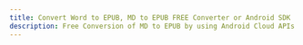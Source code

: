 ---title: Convert Word to EPUB, MD to EPUB FREE Converter or Android SDKdescription: Free Conversion of MD to EPUB by using Android Cloud APIs & SDKs. Also Create, Edit & Render Microsoft Word & OpenOffice documents in the Cloud.---